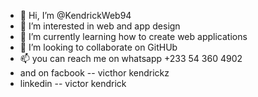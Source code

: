 - 👋 Hi, I’m @KendrickWeb94
- 👀 I’m interested in web and app design
- 🌱 I’m currently learning how to create web applications
- 💞️ I’m looking to collaborate on GitHUb
- 📫 you can reach me on whatsapp +233 54 360 4902
- and on facbook -- victhor kendrickz
- linkedin -- victor kendrick

<!---
KendrickWeb94/KendrickWeb94 is a ✨ special ✨ repository because its `README.md` (this file) appears on your GitHub profile.
You can click the Preview link to take a look at your changes.
--->

